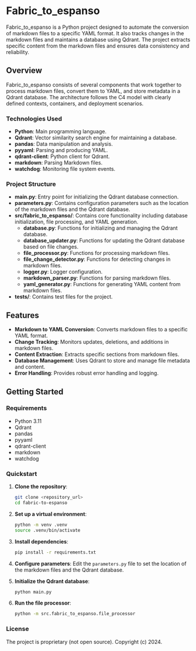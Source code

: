 # Fabric_to_espanso

Fabric_to_espanso is a Python project designed to automate the conversion of markdown files to a specific YAML format. It also tracks changes in the markdown files and maintains a database using Qdrant. The project extracts specific content from the markdown files and ensures data consistency and reliability.

## Overview

Fabric_to_espanso consists of several components that work together to process markdown files, convert them to YAML, and store metadata in a Qdrant database. The architecture follows the C4 model with clearly defined contexts, containers, and deployment scenarios.

### Technologies Used

- **Python**: Main programming language.
- **Qdrant**: Vector similarity search engine for maintaining a database.
- **pandas**: Data manipulation and analysis.
- **pyyaml**: Parsing and producing YAML.
- **qdrant-client**: Python client for Qdrant.
- **markdown**: Parsing Markdown files.
- **watchdog**: Monitoring file system events.

### Project Structure

- **main.py**: Entry point for initializing the Qdrant database connection.
- **parameters.py**: Contains configuration parameters such as the location of the markdown files and the Qdrant database.
- **src/fabric_to_espanso/**: Contains core functionality including database initialization, file processing, and YAML generation.
  - **database.py**: Functions for initializing and managing the Qdrant database.
  - **database_updater.py**: Functions for updating the Qdrant database based on file changes.
  - **file_processor.py**: Functions for processing markdown files.
  - **file_change_detector.py**: Functions for detecting changes in markdown files.
  - **logger.py**: Logger configuration.
  - **markdown_parser.py**: Functions for parsing markdown files.
  - **yaml_generator.py**: Functions for generating YAML content from markdown files.
- **tests/**: Contains test files for the project.

## Features

- **Markdown to YAML Conversion**: Converts markdown files to a specific YAML format.
- **Change Tracking**: Monitors updates, deletions, and additions in markdown files.
- **Content Extraction**: Extracts specific sections from markdown files.
- **Database Management**: Uses Qdrant to store and manage file metadata and content.
- **Error Handling**: Provides robust error handling and logging.

## Getting Started

### Requirements

- Python 3.11
- Qdrant
- pandas
- pyyaml
- qdrant-client
- markdown
- watchdog

### Quickstart

1. **Clone the repository**:
   ```sh
   git clone <repository_url>
   cd fabric-to-espanso
   ```

2. **Set up a virtual environment**:
   ```sh
   python -m venv .venv
   source .venv/bin/activate
   ```

3. **Install dependencies**:
   ```sh
   pip install -r requirements.txt
   ```

4. **Configure parameters**:
   Edit the `parameters.py` file to set the location of the markdown files and the Qdrant database.

5. **Initialize the Qdrant database**:
   ```sh
   python main.py
   ```

6. **Run the file processor**:
   ```sh
   python -m src.fabric_to_espanso.file_processor
   ```

### License

The project is proprietary (not open source). Copyright (c) 2024.
